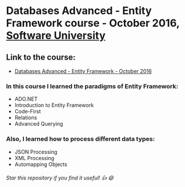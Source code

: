 # Databases Advanced - Entity Framework course - October 2016, [Software University](https://softuni.bg/ "Software University")

## Link to the course: 
* [Databases Advanced - Entity Framework - October 2016](https://softuni.bg/trainings/1442/databases-advanced-entity-framework-october-2016 "Databases Advanced - Entity Framework - October 2016")

### In this course I learned the paradigms of Entity Framework:

* ADO.NET
* Introduction to Entity Framework 
* Code-First
* Relations
* Advanced Querying

### Also, I learned how to process different data types:

* JSON Processing
* XML Processing
* Automapping Objects

###### Star this repository if you find it useful! :thumbsup: :smile:
